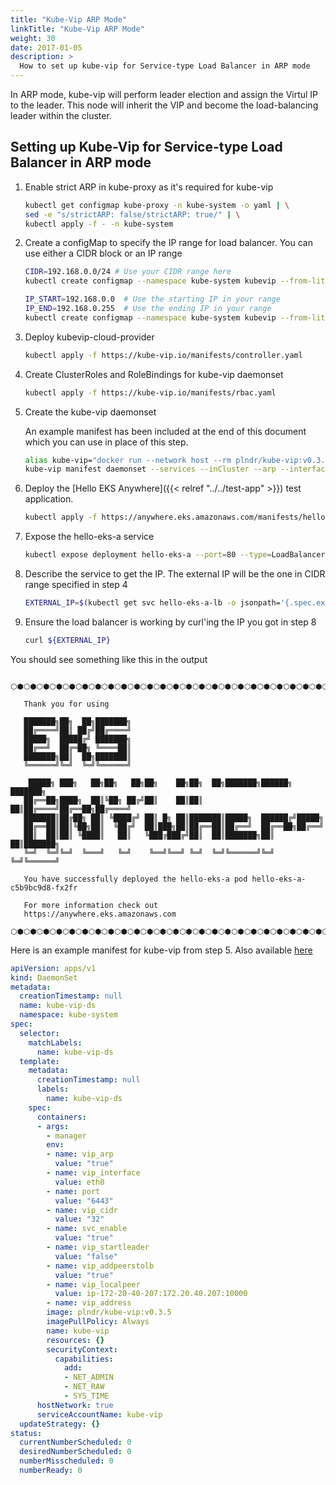 ```yaml
---
title: "Kube-Vip ARP Mode"
linkTitle: "Kube-Vip ARP Mode"
weight: 30
date: 2017-01-05
description: >
  How to set up kube-vip for Service-type Load Balancer in ARP mode
---
```


<!-- overview -->

In ARP mode, kube-vip will perform leader election and assign the Virtul IP to the leader.
This node will inherit the VIP and become the load-balancing leader within the cluster.

<!-- body -->

## Setting up Kube-Vip for Service-type Load Balancer in ARP mode

1. Enable strict ARP in kube-proxy as it's required for kube-vip
    ```bash
    kubectl get configmap kube-proxy -n kube-system -o yaml | \
    sed -e "s/strictARP: false/strictARP: true/" | \
    kubectl apply -f - -n kube-system
    ```

1. Create a configMap to specify the IP range for load balancer.
You can use either a CIDR block or an IP range

    ```bash
    CIDR=192.168.0.0/24 # Use your CIDR range here
    kubectl create configmap --namespace kube-system kubevip --from-literal cidr-global=${CIDR}
    ```
    ```bash
    IP_START=192.168.0.0  # Use the starting IP in your range
    IP_END=192.168.0.255  # Use the ending IP in your range
    kubectl create configmap --namespace kube-system kubevip --from-literal range-global=${IP_START}-${IP_END}
    ```

1. Deploy kubevip-cloud-provider

    ```bash
    kubectl apply -f https://kube-vip.io/manifests/controller.yaml
    ```

1. Create ClusterRoles and RoleBindings for kube-vip daemonset

    ```bash
    kubectl apply -f https://kube-vip.io/manifests/rbac.yaml
    ```

1. Create the kube-vip daemonset

    An example manifest has been included at the end of this document which you can use in place of this step.

    ```bash
    alias kube-vip="docker run --network host --rm plndr/kube-vip:v0.3.5"
    kube-vip manifest daemonset --services --inCluster --arp --interface eth0 | kubectl apply -f -
    ```   
 
1. Deploy the [Hello EKS Anywhere]({{< relref "../../test-app" >}}) test application.

    ```bash
    kubectl apply -f https://anywhere.eks.amazonaws.com/manifests/hello-eks-a.yaml
    ```

1. Expose the hello-eks-a service

    ```bash
    kubectl expose deployment hello-eks-a --port=80 --type=LoadBalancer --name=hello-eks-a-lb
    ```

1. Describe the service to get the IP.
The external IP will be the one in CIDR range specified in step 4

    ```bash
    EXTERNAL_IP=$(kubectl get svc hello-eks-a-lb -o jsonpath='{.spec.externalIP}')
    ```

1. Ensure the load balancer is working by curl'ing the IP you got in step 8

    ```bash
    curl ${EXTERNAL_IP}
    ```   
 
You should see something like this in the output

```
   ⬡⬢⬡⬢⬡⬢⬡⬢⬡⬢⬡⬢⬡⬢⬡⬢⬡⬢⬡⬢⬡⬢⬡⬢⬡⬢⬡⬢⬡⬢⬡⬢⬡⬢⬡⬢⬡⬢⬡⬢⬡⬢⬡⬢⬡⬢⬡⬢⬡⬢⬡⬢⬡

   Thank you for using

   ███████╗██╗  ██╗███████╗                                             
   ██╔════╝██║ ██╔╝██╔════╝                                             
   █████╗  █████╔╝ ███████╗                                             
   ██╔══╝  ██╔═██╗ ╚════██║                                             
   ███████╗██║  ██╗███████║                                             
   ╚══════╝╚═╝  ╚═╝╚══════╝                                             
                                                                     
    █████╗ ███╗   ██╗██╗   ██╗██╗    ██╗██╗  ██╗███████╗██████╗ ███████╗
   ██╔══██╗████╗  ██║╚██╗ ██╔╝██║    ██║██║  ██║██╔════╝██╔══██╗██╔════╝
   ███████║██╔██╗ ██║ ╚████╔╝ ██║ █╗ ██║███████║█████╗  ██████╔╝█████╗  
   ██╔══██║██║╚██╗██║  ╚██╔╝  ██║███╗██║██╔══██║██╔══╝  ██╔══██╗██╔══╝  
   ██║  ██║██║ ╚████║   ██║   ╚███╔███╔╝██║  ██║███████╗██║  ██║███████╗
   ╚═╝  ╚═╝╚═╝  ╚═══╝   ╚═╝    ╚══╝╚══╝ ╚═╝  ╚═╝╚══════╝╚═╝  ╚═╝╚══════╝
                                                                     
   You have successfully deployed the hello-eks-a pod hello-eks-a-c5b9bc9d8-fx2fr

   For more information check out
   https://anywhere.eks.amazonaws.com

⬡⬢⬡⬢⬡⬢⬡⬢⬡⬢⬡⬢⬡⬢⬡⬢⬡⬢⬡⬢⬡⬢⬡⬢⬡⬢⬡⬢⬡⬢⬡⬢⬡⬢⬡⬢⬡⬢⬡⬢⬡⬢⬡⬢⬡⬢⬡⬢⬡⬢⬡⬢⬡

   ```

Here is an example manifest for kube-vip from step 5. Also available [here](https://raw.githubusercontent.com/kube-vip/kube-vip/f0f0ec3bc953d4b42c78f1b35ba944804a9e31aa/example/deploy/0.3.5.yaml)

```yaml
apiVersion: apps/v1
kind: DaemonSet
metadata:
  creationTimestamp: null
  name: kube-vip-ds
  namespace: kube-system
spec:
  selector:
    matchLabels:
      name: kube-vip-ds
  template:
    metadata:
      creationTimestamp: null
      labels:
        name: kube-vip-ds
    spec:
      containers:
      - args:
        - manager
        env:
        - name: vip_arp
          value: "true"
        - name: vip_interface
          value: eth0
        - name: port
          value: "6443"
        - name: vip_cidr
          value: "32"
        - name: svc_enable
          value: "true"
        - name: vip_startleader
          value: "false"
        - name: vip_addpeerstolb
          value: "true"
        - name: vip_localpeer
          value: ip-172-20-40-207:172.20.40.207:10000
        - name: vip_address
        image: plndr/kube-vip:v0.3.5
        imagePullPolicy: Always
        name: kube-vip
        resources: {}
        securityContext:
          capabilities:
            add:
            - NET_ADMIN
            - NET_RAW
            - SYS_TIME
      hostNetwork: true
      serviceAccountName: kube-vip
  updateStrategy: {}
status:
  currentNumberScheduled: 0
  desiredNumberScheduled: 0
  numberMisscheduled: 0
  numberReady: 0
```

